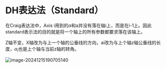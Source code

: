 # DH表达法（Standard）

在Craig表达法中，Axis i用到的$\alpha$和a并没有落在轴i上，而是在i-1上。因此standard表示法的目的就是将一个轴上的所有参数都要求落在该轴上。

Z轴不变，X轴改为与上一个轴的公垂线的方向，ai改为与上个轴z轴公垂线的长度，$\alpha_i$也是上个轴与当前z轴的转角。

![image-20241215190705140](C:\Users\28609\AppData\Roaming\Typora\typora-user-images\image-20241215190705140.png)